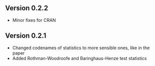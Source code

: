 ## Version 0.2.2

- Minor fixes for CRAN

## Version 0.2.1

- Changed codenames of statistics to more sensible ones, like in the paper
- Added Rothman-Woodroofe and Baringhaus-Henze test statistics
